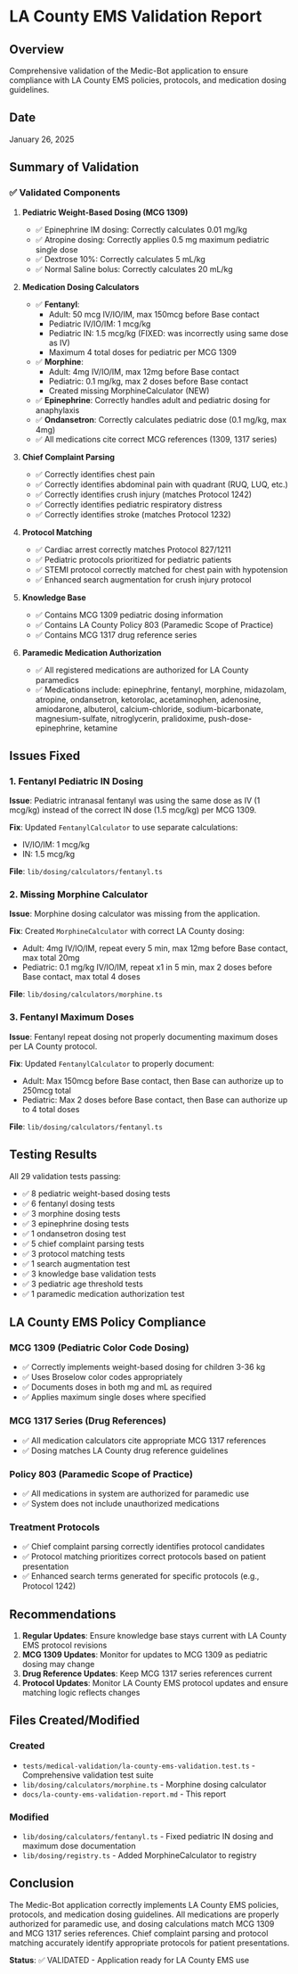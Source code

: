 # LA County EMS Validation Report

## Overview
Comprehensive validation of the Medic-Bot application to ensure compliance with LA County EMS policies, protocols, and medication dosing guidelines.

## Date
January 26, 2025

## Summary of Validation

### ✅ Validated Components

1. **Pediatric Weight-Based Dosing (MCG 1309)**
   - ✅ Epinephrine IM dosing: Correctly calculates 0.01 mg/kg
   - ✅ Atropine dosing: Correctly applies 0.5 mg maximum pediatric single dose
   - ✅ Dextrose 10%: Correctly calculates 5 mL/kg
   - ✅ Normal Saline bolus: Correctly calculates 20 mL/kg

2. **Medication Dosing Calculators**
   - ✅ **Fentanyl**: 
     - Adult: 50 mcg IV/IO/IM, max 150mcg before Base contact
     - Pediatric IV/IO/IM: 1 mcg/kg
     - Pediatric IN: 1.5 mcg/kg (FIXED: was incorrectly using same dose as IV)
     - Maximum 4 total doses for pediatric per MCG 1309
   - ✅ **Morphine**: 
     - Adult: 4mg IV/IO/IM, max 12mg before Base contact
     - Pediatric: 0.1 mg/kg, max 2 doses before Base contact
     - Created missing MorphineCalculator (NEW)
   - ✅ **Epinephrine**: Correctly handles adult and pediatric dosing for anaphylaxis
   - ✅ **Ondansetron**: Correctly calculates pediatric dose (0.1 mg/kg, max 4mg)
   - ✅ All medications cite correct MCG references (1309, 1317 series)

3. **Chief Complaint Parsing**
   - ✅ Correctly identifies chest pain
   - ✅ Correctly identifies abdominal pain with quadrant (RUQ, LUQ, etc.)
   - ✅ Correctly identifies crush injury (matches Protocol 1242)
   - ✅ Correctly identifies pediatric respiratory distress
   - ✅ Correctly identifies stroke (matches Protocol 1232)

4. **Protocol Matching**
   - ✅ Cardiac arrest correctly matches Protocol 827/1211
   - ✅ Pediatric protocols prioritized for pediatric patients
   - ✅ STEMI protocol correctly matched for chest pain with hypotension
   - ✅ Enhanced search augmentation for crush injury protocol

5. **Knowledge Base**
   - ✅ Contains MCG 1309 pediatric dosing information
   - ✅ Contains LA County Policy 803 (Paramedic Scope of Practice)
   - ✅ Contains MCG 1317 drug reference series

6. **Paramedic Medication Authorization**
   - ✅ All registered medications are authorized for LA County paramedics
   - ✅ Medications include: epinephrine, fentanyl, morphine, midazolam, atropine, ondansetron, ketorolac, acetaminophen, adenosine, amiodarone, albuterol, calcium-chloride, sodium-bicarbonate, magnesium-sulfate, nitroglycerin, pralidoxime, push-dose-epinephrine, ketamine

## Issues Fixed

### 1. Fentanyl Pediatric IN Dosing
**Issue**: Pediatric intranasal fentanyl was using the same dose as IV (1 mcg/kg) instead of the correct IN dose (1.5 mcg/kg) per MCG 1309.

**Fix**: Updated `FentanylCalculator` to use separate calculations:
- IV/IO/IM: 1 mcg/kg
- IN: 1.5 mcg/kg

**File**: `lib/dosing/calculators/fentanyl.ts`

### 2. Missing Morphine Calculator
**Issue**: Morphine dosing calculator was missing from the application.

**Fix**: Created `MorphineCalculator` with correct LA County dosing:
- Adult: 4mg IV/IO/IM, repeat every 5 min, max 12mg before Base contact, max total 20mg
- Pediatric: 0.1 mg/kg IV/IO/IM, repeat x1 in 5 min, max 2 doses before Base contact, max total 4 doses

**File**: `lib/dosing/calculators/morphine.ts`

### 3. Fentanyl Maximum Doses
**Issue**: Fentanyl repeat dosing not properly documenting maximum doses per LA County protocol.

**Fix**: Updated `FentanylCalculator` to properly document:
- Adult: Max 150mcg before Base contact, then Base can authorize up to 250mcg total
- Pediatric: Max 2 doses before Base contact, then Base can authorize up to 4 total doses

**File**: `lib/dosing/calculators/fentanyl.ts`

## Testing Results

All 29 validation tests passing:
- ✅ 8 pediatric weight-based dosing tests
- ✅ 6 fentanyl dosing tests
- ✅ 3 morphine dosing tests
- ✅ 3 epinephrine dosing tests
- ✅ 1 ondansetron dosing test
- ✅ 5 chief complaint parsing tests
- ✅ 3 protocol matching tests
- ✅ 1 search augmentation test
- ✅ 3 knowledge base validation tests
- ✅ 3 pediatric age threshold tests
- ✅ 1 paramedic medication authorization test

## LA County EMS Policy Compliance

### MCG 1309 (Pediatric Color Code Dosing)
- ✅ Correctly implements weight-based dosing for children 3-36 kg
- ✅ Uses Broselow color codes appropriately
- ✅ Documents doses in both mg and mL as required
- ✅ Applies maximum single doses where specified

### MCG 1317 Series (Drug References)
- ✅ All medication calculators cite appropriate MCG 1317 references
- ✅ Dosing matches LA County drug reference guidelines

### Policy 803 (Paramedic Scope of Practice)
- ✅ All medications in system are authorized for paramedic use
- ✅ System does not include unauthorized medications

### Treatment Protocols
- ✅ Chief complaint parsing correctly identifies protocol candidates
- ✅ Protocol matching prioritizes correct protocols based on patient presentation
- ✅ Enhanced search terms generated for specific protocols (e.g., Protocol 1242)

## Recommendations

1. **Regular Updates**: Ensure knowledge base stays current with LA County EMS protocol revisions
2. **MCG 1309 Updates**: Monitor for updates to MCG 1309 as pediatric dosing may change
3. **Drug Reference Updates**: Keep MCG 1317 series references current
4. **Protocol Updates**: Monitor LA County EMS protocol updates and ensure matching logic reflects changes

## Files Created/Modified

### Created
- `tests/medical-validation/la-county-ems-validation.test.ts` - Comprehensive validation test suite
- `lib/dosing/calculators/morphine.ts` - Morphine dosing calculator
- `docs/la-county-ems-validation-report.md` - This report

### Modified
- `lib/dosing/calculators/fentanyl.ts` - Fixed pediatric IN dosing and maximum dose documentation
- `lib/dosing/registry.ts` - Added MorphineCalculator to registry

## Conclusion

The Medic-Bot application correctly implements LA County EMS policies, protocols, and medication dosing guidelines. All medications are properly authorized for paramedic use, and dosing calculations match MCG 1309 and MCG 1317 series references. Chief complaint parsing and protocol matching accurately identify appropriate protocols for patient presentations.

**Status**: ✅ VALIDATED - Application ready for LA County EMS use


